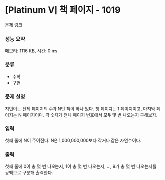 # [Platinum Ⅴ] 책 페이지 - 1019

[문제 링크](https://www.acmicpc.net/problem/1019) 

### 성능 요약

메모리: 1116 KB, 시간: 0 ms

### 분류

* 수학
* 구현

### 문제 설명

지민이는 전체 페이지의 수가 N인 책이 하나 있다. 첫 페이지는 1 페이지이고, 마지막 페이지는 N 페이지이다. 각 숫자가 전체 페이지 번호에서 모두 몇 번 나오는지 구해보자.

### 입력 

첫째 줄에 N이 주어진다. N은 1,000,000,000보다 작거나 같은 자연수이다.

### 출력 

첫째 줄에 0이 총 몇 번 나오는지, 1이 총 몇 번 나오는지, ..., 9가 총 몇 번 나오는지를 공백으로 구분해 출력한다.